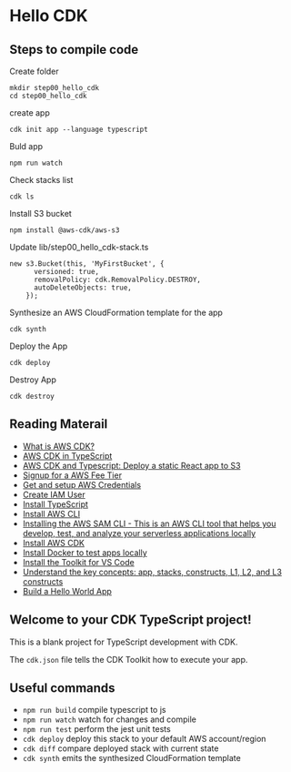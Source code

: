 # Hello CDK

## Steps to compile code

Create folder

```
mkdir step00_hello_cdk
cd step00_hello_cdk
```

create app

```
cdk init app --language typescript
```

Buld app

```
npm run watch
```

Check stacks list

```
cdk ls
```

Install S3 bucket

```
npm install @aws-cdk/aws-s3
```

Update lib/step00_hello_cdk-stack.ts

```
new s3.Bucket(this, 'MyFirstBucket', {
      versioned: true,
      removalPolicy: cdk.RemovalPolicy.DESTROY,
      autoDeleteObjects: true,
    });
```

Synthesize an AWS CloudFormation template for the app

```
cdk synth
```

Deploy the App

```
cdk deploy
```

Destroy App

```
cdk destroy
```

## Reading Materail

- [What is AWS CDK?](https://serverless-stack.com/chapters/what-is-aws-cdk.html)
- [AWS CDK in TypeScript](https://docs.aws.amazon.com/cdk/latest/guide/work-with-cdk-typescript.html)
- [AWS CDK and Typescript: Deploy a static React app to S3](https://medium.com/swlh/aws-cdk-and-typescript-deploy-a-static-react-app-to-s3-df74193e9e3d)
- [Signup for a AWS Fee Tier](https://aws.amazon.com/free/)
- [Get and setup AWS Credentials](https://docs.aws.amazon.com/toolkit-for-vscode/latest/userguide/aws-credentials.html)
- [Create IAM User](https://docs.aws.amazon.com/IAM/latest/UserGuide/getting-started_create-admin-group.html)
- [Install TypeScript](https://www.npmjs.com/package/typescript)
- [Install AWS CLI](https://docs.aws.amazon.com/cli/latest/userguide/install-cliv2.html)
- [Installing the AWS SAM CLI - This is an AWS CLI tool that helps you develop, test, and analyze your serverless applications locally](https://docs.aws.amazon.com/serverless-application-model/latest/developerguide/serverless-sam-cli-install.html)
- [Install AWS CDK](https://docs.aws.amazon.com/cdk/latest/guide/work-with-cdk-typescript.html)
- [Install Docker to test apps locally](https://docs.docker.com/get-docker/)
- [Install the Toolkit for VS Code](https://docs.aws.amazon.com/toolkit-for-vscode/latest/userguide/setup-toolkit.html)
- [Understand the key concepts: app, stacks, constructs, L1, L2, and L3 constructs](https://docs.aws.amazon.com/cdk/latest/guide/getting_started.html)
- [Build a Hello World App](https://docs.aws.amazon.com/cdk/latest/guide/hello_world.html)

## Welcome to your CDK TypeScript project!

This is a blank project for TypeScript development with CDK.

The `cdk.json` file tells the CDK Toolkit how to execute your app.

## Useful commands

- `npm run build` compile typescript to js
- `npm run watch` watch for changes and compile
- `npm run test` perform the jest unit tests
- `cdk deploy` deploy this stack to your default AWS account/region
- `cdk diff` compare deployed stack with current state
- `cdk synth` emits the synthesized CloudFormation template
